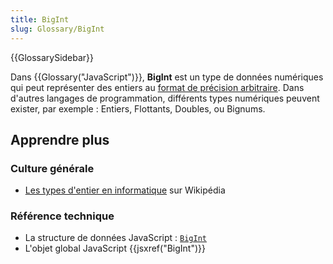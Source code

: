```yaml
---
title: BigInt
slug: Glossary/BigInt
---
```


{{GlossarySidebar}}

Dans {{Glossary("JavaScript")}}, **BigInt** est un type de données numériques qui peut représenter des entiers au [format de précision arbitraire](https://en.wikipedia.org/wiki/Arbitrary-precision_arithmetic). Dans d'autres langages de programmation, différents types numériques peuvent exister, par exemple : Entiers, Flottants, Doubles, ou Bignums.

## Apprendre plus

### Culture générale

- [Les types d'entier en informatique](<https://fr.wikipedia.org/wiki/Entier_(informatique)#Types_d'entiers_courants>) sur Wikipédia

### Référence technique

- La structure de données JavaScript : [`BigInt`](/fr/docs/Web/JavaScript/Data_structures#BigInt_type)
- L'objet global JavaScript {{jsxref("BigInt")}}

